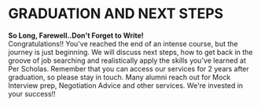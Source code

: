 # GRADUATION AND NEXT STEPS  
  
**So Long, Farewell..Don't Forget to Write!**  
Congratulations!! You've reached the end of an intense course, but the journey is just beginning. We will discuss next steps, how to get back in the groove of job searching and realistically apply the skills you've learned at Per Scholas. Remember that you can access our services for 2 years after graduation, so please stay in touch. Many alumni reach out for Mock Interview prep, Negotiation Advice and other services. We're invested in your success!!

